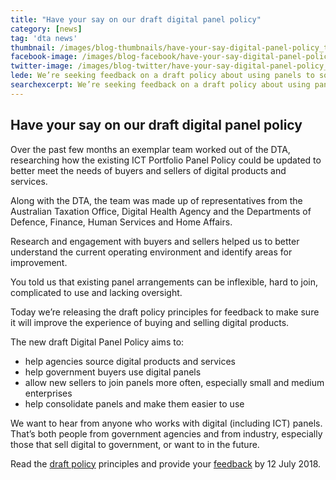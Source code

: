 ```yaml
---
title: "Have your say on our draft digital panel policy"
category: [news]
tag: 'dta news'
thumbnail: /images/blog-thumbnails/have-your-say-digital-panel-policy_thumb.png
facebook-image: /images/blog-facebook/have-your-say-digital-panel-policy_facebook.png
twitter-image: /images/blog-twitter/have-your-say-digital-panel-policy_twitter.png
lede: We’re seeking feedback on a draft policy about using panels to source digital products and services.
searchexcerpt: We’re seeking feedback on a draft policy about using panels to source digital products and services.
---
```


## Have your say on our draft digital panel policy

Over the past few months an exemplar team worked out of the DTA, researching how the existing ICT Portfolio Panel Policy could be updated to better meet the needs of buyers and sellers of digital products and services.

Along with the DTA, the team was made up of representatives from the Australian Taxation Office, Digital Health Agency and the Departments of Defence, Finance, Human Services and Home Affairs.

Research and engagement with buyers and sellers helped us to better understand the current operating environment and identify areas for improvement.

You told us that existing panel arrangements can be inflexible, hard to join, complicated to use and lacking oversight.  

Today we’re releasing the draft policy principles for feedback to make sure it will improve the experience of buying and selling digital products.

The new draft Digital Panel Policy aims to:
- help agencies source digital products and services
- help government buyers use digital panels
- allow new sellers to join panels more often, especially small and medium enterprises
- help consolidate panels and make them easier to use

We want to hear from anyone who works with digital (including ICT) panels. That’s both people from government agencies and from industry, especially those that sell digital to government, or want to in the future.

Read the [draft policy](https://beta.dta.gov.au/node/332) principles and provide your [feedback](https://engage.digital.gov.au/) by 12 July 2018.
